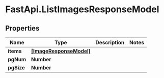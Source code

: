 # FastApi.ListImagesResponseModel

## Properties

Name | Type | Description | Notes
------------ | ------------- | ------------- | -------------
**items** | [**[ImageResponseModel]**](ImageResponseModel.md) |  | 
**pgNum** | **Number** |  | 
**pgSize** | **Number** |  | 


